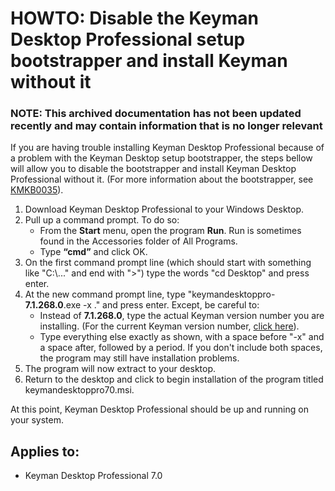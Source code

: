 # HOWTO: Disable the Keyman Desktop Professional setup bootstrapper and install Keyman without it

### **NOTE**: This archived documentation has not been updated recently and may contain information that is no longer relevant


<p>If you are having trouble installing Keyman Desktop Professional because of a problem with the Keyman Desktop setup bootstrapper, the steps bellow will allow you to disable the bootstrapper and install Keyman Desktop Professional without it. (For more information about the bootstrapper, see <a href='http://www.tavultesoft.com/kb/?id=35'>KMKB0035</a>).</p>

<ol>
<li>Download Keyman Desktop Professional to your Windows Desktop.</li>
<li>Pull up a command prompt. To do so:
  <ul>
    <li>From the <b>Start</b> menu, open the program <b>Run</b>. Run is sometimes found in the Accessories folder of All Programs.</li>
    <li>Type <b>“cmd”</b> and click OK.</li>
  </ul>
</li>
<li>On the first command prompt line (which should start with something like "C:\..." and end with ">") type the words "cd Desktop" and press enter.</li>
<li>At the new command prompt line, type "keymandesktoppro-<b>7.1.268.0</b>.exe -x ." and press enter. Except, be careful to:
  <ul>
    <li>Instead of <b>7.1.268.0</b>, type the actual Keyman version number you are installing. (For the current Keyman version number, <a href='https://secure.tavultesoft.com/70/download.php'>click here</a>).</li>
    <li>Type everything else exactly as shown, with a space before "-x" and a space after, followed by a period. If you don't include both spaces, the program may still have installation problems.</li>
  </ul>

<li>The program will now extract to your desktop.</li>
<li>Return to the desktop and click to begin installation of the program titled keymandesktoppro70.msi.</li>
</ol>

<p>At this point, Keyman Desktop Professional should be up and running on your system.</p>

## Applies to:
 * Keyman Desktop Professional 7.0

